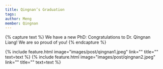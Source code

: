 ```yaml
---
title: Qingnan’s Graduation
tags:
author: Meng
member: Qingnan
---
```


{% capture text %} We have a new PhD: Congratulations to Dr. Qingnan Liang! We are so proud of you!
{% endcapture %}

{% include feature.html image="images/post/qingnan1.jpeg" link="" title="" text=text %}
{% include feature.html image="images/post/qingnan2.jpeg" link="" title="" text=text %}
